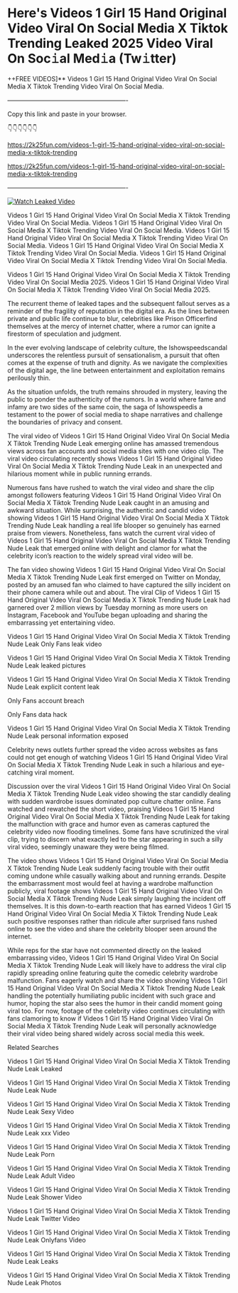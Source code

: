 # Here's Videos 1 Girl 15 Hand Original Video Viral On Social Media X Tiktok Trending Leaked 2025 Video Viral On Soc𝚒al Med𝚒a (Tw𝚒tter)

++FREE VIDEOS]** Videos 1 Girl 15 Hand Original Video Viral On Social Media X Tiktok Trending Video Viral On Social Media.

———————————————————-

Copy this link and paste in your browser.

👇👇👇👇👇👇

https://2k25fun.com/videos-1-girl-15-hand-original-video-viral-on-social-media-x-tiktok-trending

https://2k25fun.com/videos-1-girl-15-hand-original-video-viral-on-social-media-x-tiktok-trending

———————————————————-

[![Watch Leaked Video](https://miro.medium.com/v2/resize:fit:828/format:webp/1*cilzJN44JGOrTw9NJCrNHA.gif "Watch Leaked Video")](https://2k25fun.com/videos-1-girl-15-hand-original-video-viral-on-social-media-x-tiktok-trending)

Videos 1 Girl 15 Hand Original Video Viral On Social Media X Tiktok Trending Video Viral On Social Media. Videos 1 Girl 15 Hand Original Video Viral On Social Media X Tiktok Trending Video Viral On Social Media. Videos 1 Girl 15 Hand Original Video Viral On Social Media X Tiktok Trending Video Viral On Social Media. Videos 1 Girl 15 Hand Original Video Viral On Social Media X Tiktok Trending Video Viral On Social Media. Videos 1 Girl 15 Hand Original Video Viral On Social Media X Tiktok Trending Video Viral On Social Media.

Videos 1 Girl 15 Hand Original Video Viral On Social Media X Tiktok Trending Video Viral On Social Media 2025. Videos 1 Girl 15 Hand Original Video Viral On Social Media X Tiktok Trending Video Viral On Social Media 2025.

The recurrent theme of leaked tapes and the subsequent fallout serves as a reminder of the fragility of reputation in the digital era. As the lines between private and public life continue to blur, celebrities like Prison Officerfind themselves at the mercy of internet chatter, where a rumor can ignite a firestorm of speculation and judgment.

In the ever evolving landscape of celebrity culture, the Ishowspeedscandal underscores the relentless pursuit of sensationalism, a pursuit that often comes at the expense of truth and dignity. As we navigate the complexities of the digital age, the line between entertainment and exploitation remains perilously thin.

As the situation unfolds, the truth remains shrouded in mystery, leaving the public to ponder the authenticity of the rumors. In a world where fame and infamy are two sides of the same coin, the saga of Ishowspeedis a testament to the power of social media to shape narratives and challenge the boundaries of privacy and consent.

The viral video of Videos 1 Girl 15 Hand Original Video Viral On Social Media X Tiktok Trending Nude Leak emerging online has amassed tremendous views across fan accounts and social media sites with one video clip. The viral video circulating recently shows Videos 1 Girl 15 Hand Original Video Viral On Social Media X Tiktok Trending Nude Leak in an unexpected and hilarious moment while in public running errands.

Numerous fans have rushed to watch the viral video and share the clip amongst followers featuring Videos 1 Girl 15 Hand Original Video Viral On Social Media X Tiktok Trending Nude Leak caught in an amusing and awkward situation. While surprising, the authentic and candid video showing Videos 1 Girl 15 Hand Original Video Viral On Social Media X Tiktok Trending Nude Leak handling a real life blooper so genuinely has earned praise from viewers. Nonetheless, fans watch the current viral video of Videos 1 Girl 15 Hand Original Video Viral On Social Media X Tiktok Trending Nude Leak that emerged online with delight and clamor for what the celebrity icon’s reaction to the widely spread viral video will be.

The fan video showing Videos 1 Girl 15 Hand Original Video Viral On Social Media X Tiktok Trending Nude Leak first emerged on Twitter on Monday, posted by an amused fan who claimed to have captured the silly incident on their phone camera while out and about. The viral Clip of Videos 1 Girl 15 Hand Original Video Viral On Social Media X Tiktok Trending Nude Leak had garnered over 2 million views by Tuesday morning as more users on Instagram, Facebook and YouTube began uploading and sharing the embarrassing yet entertaining video.

Videos 1 Girl 15 Hand Original Video Viral On Social Media X Tiktok Trending Nude Leak Only Fans leak video

Videos 1 Girl 15 Hand Original Video Viral On Social Media X Tiktok Trending Nude Leak leaked pictures

Videos 1 Girl 15 Hand Original Video Viral On Social Media X Tiktok Trending Nude Leak explicit content leak

Only Fans account breach

Only Fans data hack

Videos 1 Girl 15 Hand Original Video Viral On Social Media X Tiktok Trending Nude Leak personal information exposed

Celebrity news outlets further spread the video across websites as fans could not get enough of watching Videos 1 Girl 15 Hand Original Video Viral On Social Media X Tiktok Trending Nude Leak in such a hilarious and eye-catching viral moment.

Discussion over the viral Videos 1 Girl 15 Hand Original Video Viral On Social Media X Tiktok Trending Nude Leak video showing the star candidly dealing with sudden wardrobe issues dominated pop culture chatter online. Fans watched and rewatched the short video, praising Videos 1 Girl 15 Hand Original Video Viral On Social Media X Tiktok Trending Nude Leak for taking the malfunction with grace and humor even as cameras captured the celebrity video now flooding timelines. Some fans have scrutinized the viral clip, trying to discern what exactly led to the star appearing in such a silly viral video, seemingly unaware they were being filmed.

The video shows Videos 1 Girl 15 Hand Original Video Viral On Social Media X Tiktok Trending Nude Leak suddenly facing trouble with their outfit coming undone while casually walking about and running errands. Despite the embarrassment most would feel at having a wardrobe malfunction publicly, viral footage shows Videos 1 Girl 15 Hand Original Video Viral On Social Media X Tiktok Trending Nude Leak simply laughing the incident off themselves. It is this down-to-earth reaction that has earned Videos 1 Girl 15 Hand Original Video Viral On Social Media X Tiktok Trending Nude Leak such positive responses rather than ridicule after surprised fans rushed online to see the video and share the celebrity blooper seen around the internet.

While reps for the star have not commented directly on the leaked embarrassing video, Videos 1 Girl 15 Hand Original Video Viral On Social Media X Tiktok Trending Nude Leak will likely have to address the viral clip rapidly spreading online featuring quite the comedic celebrity wardrobe malfunction. Fans eagerly watch and share the video showing Videos 1 Girl 15 Hand Original Video Viral On Social Media X Tiktok Trending Nude Leak handling the potentially humiliating public incident with such grace and humor, hoping the star also sees the humor in their candid moment going viral too. For now, footage of the celebrity video continues circulating with fans clamoring to know if Videos 1 Girl 15 Hand Original Video Viral On Social Media X Tiktok Trending Nude Leak will personally acknowledge their viral video being shared widely across social media this week.

Related Searches

Videos 1 Girl 15 Hand Original Video Viral On Social Media X Tiktok Trending Nude Leak Leaked

Videos 1 Girl 15 Hand Original Video Viral On Social Media X Tiktok Trending Nude Leak Nude

Videos 1 Girl 15 Hand Original Video Viral On Social Media X Tiktok Trending Nude Leak Sexy Video

Videos 1 Girl 15 Hand Original Video Viral On Social Media X Tiktok Trending Nude Leak xxx Video

Videos 1 Girl 15 Hand Original Video Viral On Social Media X Tiktok Trending Nude Leak Porn

Videos 1 Girl 15 Hand Original Video Viral On Social Media X Tiktok Trending Nude Leak Adult Video

Videos 1 Girl 15 Hand Original Video Viral On Social Media X Tiktok Trending Nude Leak Shower Video

Videos 1 Girl 15 Hand Original Video Viral On Social Media X Tiktok Trending Nude Leak Twitter Video

Videos 1 Girl 15 Hand Original Video Viral On Social Media X Tiktok Trending Nude Leak Onlyfans Video

Videos 1 Girl 15 Hand Original Video Viral On Social Media X Tiktok Trending Nude Leak Leaks

Videos 1 Girl 15 Hand Original Video Viral On Social Media X Tiktok Trending Nude Leak Photos